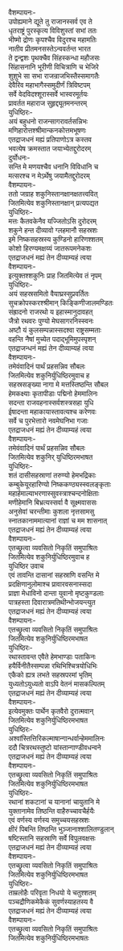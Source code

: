 वैशम्पायनः-  
उपोह्यमाने द्यूते तु राजानस्सर्व एव ते  
धृतराष्ट्रं पुरस्कृत्य विविशुस्तां सभां ततः  
भीष्मो द्रोणः कृपश्चैव विदुरश्च महामतिः  
नातीव प्रीतमनसस्तेऽन्ववर्तन्त भारत  
ते द्वन्द्वशः पृथक्चैव सिंहस्कन्धा महौजसः  
सिंहासनानि भूरीणी विचित्राणि च भेजिरे  
शुशुभे सा सभा राजन्राजभिस्तैस्समागतैः  
देवैरिव महाभागैस्समुदीर्णं त्रिविष्टपम्  
सर्वे वेदविदश्शूरास्सर्वे भास्वरमूर्तयः  
प्रावर्तत महाराज सुहृद्द्यूतमनन्तरम्  
युधिष्ठिरः-  
अयं बहुधनो राजन्सागरावर्तसन्निभः  
मणिहारोत्तश्श्रीमान्कनकोत्तमभूषणः  
एतद्राजधनं मह्यं प्रतिपाणोऽत्र कस्तव  
भवत्येष क्रमस्तात जयाभ्येतद्दुरोदरम्  
दुर्योधनः-  
सन्ति मे मणयश्चैव धनानि विविधानि च  
मत्सरश्च न मेऽर्थेषु जयामैतद्दुरोदरम्  
वैशम्पायनः-  
ततो जग्राह शकुनिस्तानक्षानक्षतत्त्ववित्  
जितमित्येव शकुनिस्तानक्षान् प्रत्यपद्यत  
युधिष्ठिरः-  
मत्तः कैतवकेनैव यज्जितोऽसि दुरोदरम्  
शकुने हन्त दीव्यावो ग्लहमानौ सहस्रशः  
इमे निष्कसहस्रस्य कुण्डिनो हारिणश्शतम्  
कोशो हिरण्यमक्षय्यं जातरूपमनेकशः  
एतद्राजधनं मह्यं तेन दीव्याम्यहं त्वया  
वैशम्पायनः-  
इत्युक्तश्शकुनिः प्राह जितमित्येव तं नृपम्  
युधिष्ठिरः-  
अयं सहस्रसमितो वैयाघ्रस्सुप्रवर्तितः  
सुचक्रोपस्करश्श्रीमान् किङ्किणीजालमण्डितः  
संह्रादनो राजरथो य इहास्मानुदावहत्  
जैत्रो रथवरः पुण्यो मेघसागरनिस्स्वनः  
अष्टौ यं कुलसम्पन्नास्सदश्वा राष्ट्रसम्मताः  
वहन्ति नैषां मुच्येत पदाद्भूमिमुपस्पृशन्  
एतद्राजन्धनं मह्यं तेन दीव्याम्यहं त्वया  
वैशम्पायनः-  
तमेवंवादिनं पार्थं प्रहसन्निव सौबलः  
जितमित्येव शकुनिर्युधिष्ठिरमुवाच ह  
सहस्रसङ्ख्या नागा मे मत्तस्तिष्ठन्ति सौबल  
हेमकक्ष्याः कृतापीडाः पद्मिनो हेममालिनः  
सदन्ता राजवहनास्सर्वशस्त्रसहा युधि  
ईषादन्ता महाकायास्तावत्यश्च करेणवः  
सर्वे च पुरभेत्तारो नवमेघनिभा गजाः  
एतद्राजधनं मह्यं तेन दीव्याम्यहं त्वया  
वैशम्पायनः-  
तमेवंवादिनं पार्थं प्रहसन्निव सौबलः  
जितमित्येव शकुनिर् युधिष्ठिरमभाषत  
युधिष्ठिरः-  
शतं दासीसहस्राणां तरुण्यो हेमभद्रिकाः  
कम्बुकेयूरहारिण्यो निष्ककण्ठ्यस्स्वलङ्कृताः  
महार्हमाल्याभरणास्सुवस्त्राश्चन्दनोक्षिताः  
मणीहेमानि बिभ्रत्यस्सर्वा वै सूक्ष्मवाससः  
अनुसेवां चरन्तीमाः कुशला नृत्तसामसु  
स्नातकानाममात्यानां राज्ञां च मम शासनात्  
एतद्राजधनं मह्यं तेन दीव्याम्यहं त्वया  
वैशम्पायनः-  
एतच्छ्रुत्वा व्यवसितो निकृतिं समुपाश्रितः  
जितमित्येव शकुनिर्युधिष्ठिरमुवाच ह  
युधिष्ठिर उवाच  
एवं तावन्ति दासानां सहस्राणि वसन्ति मे  
प्रदक्षिणानुलोमाश्च प्रावारवसनास्सदा  
प्राज्ञा मेधाविनो दान्ता युवानो मृष्टकुण्डलाः  
पात्रहस्ता दिवारात्रमतिथीन्भोजयन्त्युत  
एतद्राजधनं मह्यं तेन दीव्याम्यहं त्वया  
वैशम्पायनः-  
एतच्छ्रुत्वा व्यवसितो निकृतिं समुपाश्रितः  
जितमित्येव शकुनिर्युधिष्ठिरमभाषत  
युधिष्ठिरः-  
रथास्तावन्त एवैते हेमभाण्डाः पताकिनः  
हयैर्विनीतैस्सम्पन्ना रथिभिश्चित्रयोधिभिः  
एकैको ह्यत्र लभते सहस्रपरमां भृतिम्  
युध्यतोऽयुध्यतो वाऽपि वेतनं मासकल्पितम्  
एतद्राजधनं मह्यं तेन दीव्याम्यहं त्वया  
वैशम्पायनः-  
इत्येवमुक्तः पार्थेन कृतवैरो दुरात्मवान्  
जितमित्येव शकुनिर्युधिष्ठिरमभाषत  
युधिष्ठिरः-  
अश्वांस्तित्तिरिकल्माषान्गान्धर्वान्हेममालिनः  
ददौ चित्ररथस्तुष्टो यांस्तान्गाण्डीवधन्वने  
एतद्राजधनं मह्यं तेन दीव्याम्यहं त्वया  
वैशम्पायनः-  
एतच्छ्रुत्वा व्यवसितो निकृतिं समुपाश्रितः  
जितमित्येव शकुनिर्युधिष्ठिरमभाषत  
युधिष्ठिरः-  
रथानां शकटानां च यानानां चायुतानि मे  
युक्तानामेव तिष्ठन्ति वाहैरुच्चावचैर्हयैः  
एवं वर्णस्य वर्णस्य समुच्चयसहस्रशः  
क्षीरं पिबन्ति तिष्ठन्ति भुञ्जानाश्शालितण्डुलान्  
षष्टिस्तानि सहस्राणि सर्वे विपुलवक्षसः  
एतद्राजधनं मह्यं तेन दीव्याम्यहं त्वया  
वैशम्पायनः-  
एतच्छ्रुत्वा व्यवसितो निकृतिं समुपाश्रितः  
जितमित्येव शकुनिर्युधिष्ठिरमभाषत  
युधिष्ठिरः-  
ताम्रलोहैः परिवृता निधयो ये चतुश्शतम्  
पञ्चद्रौणिकमेकैकं सुवर्णस्याहतस्य वै  
एतद्राजधनं मह्यं तेन दीव्याम्यहं त्वया  
वैशम्पायनः-  
एतच्छ्रुत्वा व्यवसितो निकृतिं समुपाश्रितः  
जितमित्येव शकुनिर्युधिष्ठिरमभाषतः  
